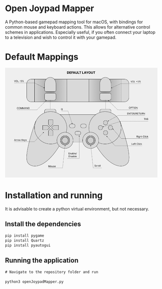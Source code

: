 # Open Joypad Mapper
A Python-based gamepad mapping tool for macOS, with bindings for common mouse and keyboard actions. This allows for alternative control schemes in applications. Especially useful, if you often connect your laptop to a television and wish to control it with your gamepad.

# Default Mappings
![Default Mappings](./Default_layout.png)

# Installation and running
It is advisable to create a python virtual environment, but not necessary.

## Install the dependencies
```
pip install pygame
pip install Quartz
pip install pyautogui
```

## Running the application
```
# Navigate to the repository folder and run

python3 openJoypadMapper.py
```